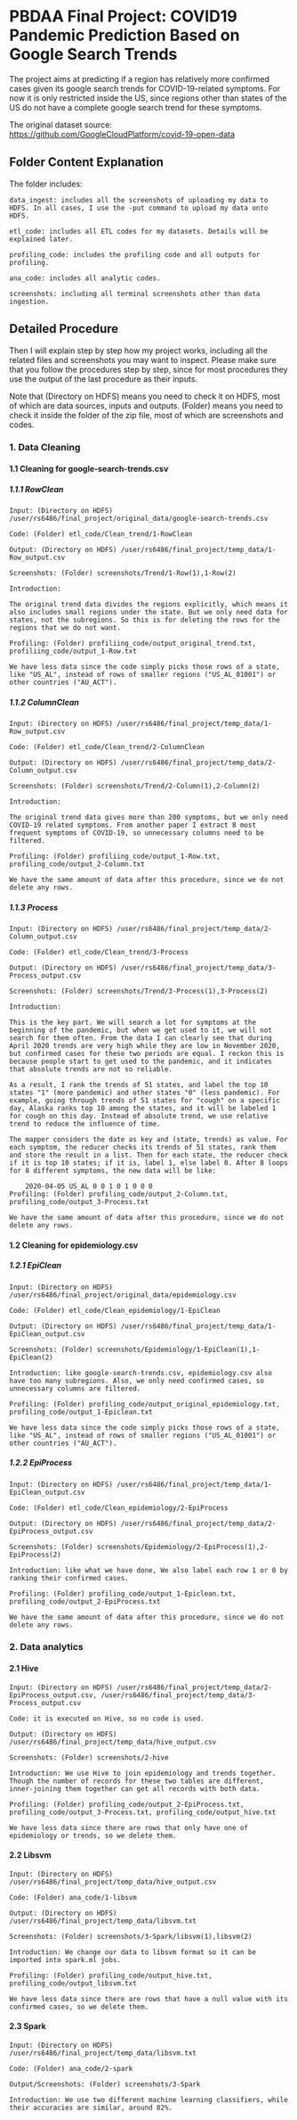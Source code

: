 # PBDAA Final Project: COVID19 Pandemic Prediction Based on Google Search Trends

The project aims at predicting if a region has relatively more confirmed cases given its google search trends for COVID-19-related symptoms. For now it is only restricted inside the US, since regions other than states of the US do not have a complete google search trend for these symptoms.

The original dataset source: https://github.com/GoogleCloudPlatform/covid-19-open-data

## Folder Content Explanation

The folder includes:
    
    data_ingest: includes all the screenshots of uploading my data to HDFS. In all cases, I use the -put command to upload my data onto HDFS.
    
    etl_code: includes all ETL codes for my datasets. Details will be explained later.
        
    profiling_code: includes the profiling code and all outputs for profiling.
    
    ana_code: includes all analytic codes.
    
    screenshots: including all terminal screenshots other than data ingestion.
    
## Detailed Procedure

Then I will explain step by step how my project works, including all the related files and screenshots you may want to inspect. Please make sure that you follow the procedures step by step, since for most procedures they use the output of the last procedure as their inputs.

Note that (Directory on HDFS) means you need to check it on HDFS, most of which are data sources, inputs and outputs. (Folder) means you need to check it inside the folder of the zip file, most of which are screenshots and codes.

### 1. Data Cleaning

#### 1.1 Cleaning for google-search-trends.csv

##### 1.1.1 RowClean

    Input: (Directory on HDFS) /user/rs6486/final_project/original_data/google-search-trends.csv

    Code: (Folder) etl_code/Clean_trend/1-RowClean

    Output: (Directory on HDFS) /user/rs6486/final_project/temp_data/1-Row_output.csv
    
    Screenshots: (Folder) screenshots/Trend/1-Row(1),1-Row(2)

    Introduction:

    The original trend data divides the regions explicitly, which means it also includes small regions under the state. But we only need data for states, not the subregions. So this is for deleting the rows for the regions that we do not want.
    
    Profiling: (Folder) profiliing_code/output_original_trend.txt, profiliing_code/output_1-Row.txt
    
    We have less data since the code simply picks those rows of a state, like "US_AL", instead of rows of smaller regions ("US_AL_01001") or other countries ("AU_ACT").
    
##### 1.1.2 ColumnClean

    Input: (Directory on HDFS) /user/rs6486/final_project/temp_data/1-Row_output.csv
    
    Code: (Folder) etl_code/Clean_trend/2-ColumnClean
    
    Output: (Directory on HDFS) /user/rs6486/final_project/temp_data/2-Column_output.csv
    
    Screenshots: (Folder) screenshots/Trend/2-Column(1),2-Column(2)
    
    Introduction:
    
    The original trend data gives more than 200 symptoms, but we only need COVID-19 related symptoms. From another paper I extract 8 most frequent symptoms of COVID-19, so unnecessary columns need to be filtered.
    
    Profiling: (Folder) profiliing_code/output_1-Row.txt, profiling_code/output_2-Column.txt
    
    We have the same amount of data after this procedure, since we do not delete any rows.
    
##### 1.1.3 Process

    Input: (Directory on HDFS) /user/rs6486/final_project/temp_data/2-Column_output.csv
    
    Code: (Folder) etl_code/Clean_trend/3-Process
    
    Output: (Directory on HDFS) /user/rs6486/final_project/temp_data/3-Process_output.csv
    
    Screenshots: (Folder) screenshots/Trend/3-Process(1),3-Process(2)
    
    Introduction:
    
    This is the key part. We will search a lot for symptoms at the beginning of the pandemic, but when we get used to it, we will not search for them often. From the data I can clearly see that during April 2020 trends are very high while they are low in November 2020, but confirmed cases for these two periods are equal. I reckon this is because people start to get used to the pandemic, and it indicates that absolute trends are not so reliable.
    
    As a result, I rank the trends of 51 states, and label the top 10 states "1" (more pandemic) and other states "0" (less pandemic). For example, going through trends of 51 states for "cough" on a specific day, Alaska ranks top 10 among the states, and it will be labeled 1 for cough on this day. Instead of absolute trend, we use relative trend to reduce the influence of time.
    
    The mapper considers the date as key and (state, trends) as value. For each symptom, the reducer checks its trends of 51 states, rank them and store the result in a list. Then for each state, the reducer check if it is top 10 states; if it is, label 1, else label 0. After 8 loops for 8 different symptoms, the new data will be like: 
        
        2020-04-05 US_AL 0 0 1 0 1 0 0 0
    Profiling: (Folder) profiling_code/output_2-Column.txt, profiling_code/output_3-Process.txt
    
    We have the same amount of data after this procedure, since we do not delete any rows.
    
#### 1.2 Cleaning for epidemiology.csv

##### 1.2.1 EpiClean

    Input: (Directory on HDFS) /user/rs6486/final_project/original_data/epidemiology.csv
    
    Code: (Folder) etl_code/Clean_epidemiology/1-EpiClean
    
    Output: (Directory on HDFS) /user/rs6486/final_project/temp_data/1-EpiClean_output.csv
    
    Screenshots: (Folder) screenshots/Epidemiology/1-EpiClean(1),1-EpiClean(2)
    
    Introduction: like google-search-trends.csv, epidemiology.csv also have too many subregions. Also, we only need confirmed cases, so unnecessary columns are filtered.
    
    Profiling: (Folder) profiling_code/output_original_epidemiology.txt, profiling_code/output_1-Epiclean.txt
    
    We have less data since the code simply picks those rows of a state, like "US_AL", instead of rows of smaller regions ("US_AL_01001") or other countries ("AU_ACT").
     
##### 1.2.2 EpiProcess

    Input: (Directory on HDFS) /user/rs6486/final_project/temp_data/1-EpiClean_output.csv
    
    Code: (Folder) etl_code/Clean_epidemiology/2-EpiProcess
    
    Output: (Directory on HDFS) /user/rs6486/final_project/temp_data/2-EpiProcess_output.csv
    
    Screenshots: (Folder) screenshots/Epidemiology/2-EpiProcess(1),2-EpiProcess(2)
    
    Introduction: like what we have done, We also label each row 1 or 0 by ranking their confirmed cases.
    
    Profiling: (Folder) profiling_code/output_1-Epiclean.txt, profiling_code/output_2-EpiProcess.txt
    
    We have the same amount of data after this procedure, since we do not delete any rows.

### 2. Data analytics
    
#### 2.1 Hive
    
    Input: (Directory on HDFS) /user/rs6486/final_project/temp_data/2-EpiProcess_output.csv, /user/rs6486/final_project/temp_data/3-Process_output.csv
    
    Code: it is executed on Hive, so no code is used.
    
    Output: (Directory on HDFS) /user/rs6486/final_project/temp_data/hive_output.csv
    
    Screenshots: (Folder) screenshots/2-hive
    
    Introduction: We use Hive to join epidemiology and trends together. Though the number of records for these two tables are different, inner-joining them together can get all records with both data.
    
    Profiling: (Folder) profiling_code/output_2-EpiProcess.txt, profiling_code/output_3-Process.txt, profiling_code/output_hive.txt
    
    We have less data since there are rows that only have one of epidemiology or trends, so we delete them.
    
#### 2.2 Libsvm
    
    Input: (Directory on HDFS) /user/rs6486/final_project/temp_data/hive_output.csv
    
    Code: (Folder) ana_code/1-libsvm
    
    Output: (Directory on HDFS) /user/rs6486/final_project/temp_data/libsvm.txt
    
    Screenshots: (Folder) screenshots/3-Spark/libsvm(1),libsvm(2)
    
    Introduction: We change our data to libsvm format so it can be imported into spark.ml jobs.
    
    Profiling: (Folder) profiling_code/output_hive.txt, profiling_code/output_libsvm.txt
    
    We have less data since there are rows that have a null value with its confirmed cases, so we delete them.
    
#### 2.3 Spark

    Input: (Directory on HDFS) /user/rs6486/final_project/temp_data/libsvm.txt
    
    Code: (Folder) ana_code/2-spark
    
    Output/Screenshots: (Folder) screenshots/3-Spark
    
    Introduction: We use two different machine learning classifiers, while their accuracies are similar, around 82%.
